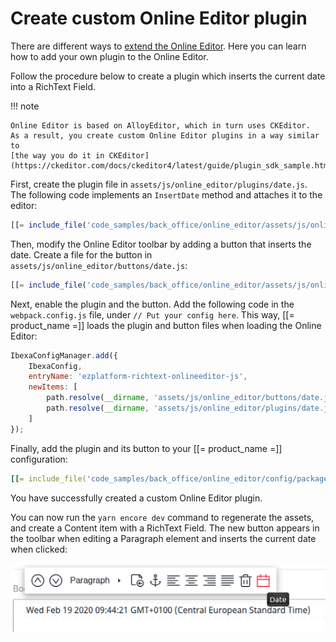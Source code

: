# Create custom Online Editor plugin

There are different ways to [extend the Online Editor](extending_online_editor.md).
Here you can learn how to add your own plugin to the Online Editor.

Follow the procedure below to create a plugin which inserts the current date into 
a RichText Field.

!!! note

    Online Editor is based on AlloyEditor, which in turn uses CKEditor.
    As a result, you create custom Online Editor plugins in a way similar to 
    [the way you do it in CKEditor](https://ckeditor.com/docs/ckeditor4/latest/guide/plugin_sdk_sample.html).

First, create the plugin file in `assets/js/online_editor/plugins/date.js`.
The following code implements an `InsertDate` method and attaches it to the editor:

``` js
[[= include_file('code_samples/back_office/online_editor/assets/js/online_editor/plugins/date.js') =]]
```

Then, modify the Online Editor toolbar by adding a button that inserts the date.
Create a file for the button in `assets/js/online_editor/buttons/date.js`:

``` js
[[= include_file('code_samples/back_office/online_editor/assets/js/online_editor/buttons/date.js') =]]
```

Next, enable the plugin and the button.
Add the following code in the `webpack.config.js` file, under 
`// Put your config here`.
This way, [[= product_name =]] loads the plugin and button files when loading 
the Online Editor:

``` js
IbexaConfigManager.add({
    IbexaConfig,
    entryName: 'ezplatform-richtext-onlineeditor-js',
    newItems: [
        path.resolve(__dirname, 'assets/js/online_editor/buttons/date.js'),
        path.resolve(__dirname, 'assets/js/online_editor/plugins/date.js'),
    ]
});
```

Finally, add the plugin and its button to your [[= product_name =]] configuration:

``` yaml
[[= include_file('code_samples/back_office/online_editor/config/packages/custom_plugin.yaml') =]]
```

You have successfully created a custom Online Editor plugin.

You can now run the `yarn encore dev` command to regenerate the assets, and create 
a Content item with a RichText Field.
The new button appears in the toolbar when editing a Paragraph element and inserts 
the current date when clicked:

![Custom plugin inserting the current date into RichText](img/oe_custom_plugin.png)
